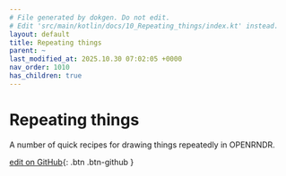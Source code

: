 ```yaml
---
# File generated by dokgen. Do not edit. 
# Edit 'src/main/kotlin/docs/10_Repeating_things/index.kt' instead.
layout: default
title: Repeating things
parent: ~
last_modified_at: 2025.10.30 07:02:05 +0000
nav_order: 1010
has_children: true
---
```

 
# Repeating things

A number of quick recipes for drawing things repeatedly in OPENRNDR.
 

[edit on GitHub](https://github.com/openrndr/openrndr-guide/blob/main/src/main/kotlin/docs/10_Repeating_things/index.kt){: .btn .btn-github }